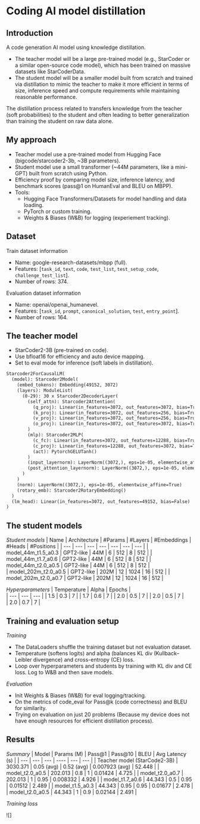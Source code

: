 # Coding AI model distillation

## Introduction
A code generation AI model using knowledge distillation. 
- The teacher model will be a large pre-trained model (e.g., StarCoder or a similar open-source code model), which has been trained on massive datasets like StarCoderData. 
- The student model will be a smaller model built from scratch and trained via distillation to mimic the teacher to make it more efficient in terms of size, inference speed and compute requirements while maintaining reasonable performance.

The distillation process related to transfers knowledge from the teacher (soft probabilities) to the student and often leading to better generalization than training the student on raw data alone. 

## My approach
- Teacher model use a pre-trained model from Hugging Face (bigcode/starcoder2-3b, ~3B parameters).
- Student model use a small transformer (~44M parameters, like a mini-GPT) built from scratch using Python.
- Efficiency proof by comparing model size, inference latency, and benchmark scores (pass@1 on HumanEval and BLEU on MBPP).
- Tools:
    - Hugging Face Transformers/Datasets for model handling and data loading.
    - PyTorch or custom training.
    - Weights & Biases (W&B) for logging (experiement tracking).
 
## Dataset
Train dataset information
- Name: google-research-datasets/mbpp (full).
- Features: [`task_id`, `text`, `code`, `test_list`, `test_setup_code`, `challenge_test_list`].
- Number of rows: 374.

Evaluation dataset information
- Name: openai/openai_humanevel.
- Features: [`task_id`, `prompt`, `canonical_solution`, `test`, `entry_point`].
- Number of rows: 164.

## The teacher model
- StarCoder2-3B (pre-trained on code).
- Use bfloat16 for efficiency and auto device mapping.
- Set to eval mode for inference (soft labels in distillation).
```markdown
Starcoder2ForCausalLM(
  (model): Starcoder2Model(
    (embed_tokens): Embedding(49152, 3072)
    (layers): ModuleList(
      (0-29): 30 x Starcoder2DecoderLayer(
        (self_attn): Starcoder2Attention(
          (q_proj): Linear(in_features=3072, out_features=3072, bias=True)
          (k_proj): Linear(in_features=3072, out_features=256, bias=True)
          (v_proj): Linear(in_features=3072, out_features=256, bias=True)
          (o_proj): Linear(in_features=3072, out_features=3072, bias=True)
        )
        (mlp): Starcoder2MLP(
          (c_fc): Linear(in_features=3072, out_features=12288, bias=True)
          (c_proj): Linear(in_features=12288, out_features=3072, bias=True)
          (act): PytorchGELUTanh()
        )
        (input_layernorm): LayerNorm((3072,), eps=1e-05, elementwise_affine=True)
        (post_attention_layernorm): LayerNorm((3072,), eps=1e-05, elementwise_affine=True)
      )
    )
    (norm): LayerNorm((3072,), eps=1e-05, elementwise_affine=True)
    (rotary_emb): Starcoder2RotaryEmbedding()
  )
  (lm_head): Linear(in_features=3072, out_features=49152, bias=False)
)
```

## The student models

*Student models*
| Name | Architecture | #Params | #Layers | #Embeddings | #Heads | #Positions | 
| --- | --- | --- | --- | --- | --- | --- |
| model_44m_t1.5_a0.3 | GPT2-like | 44M |  6 | 512 | 8 | 512 | 
| model_44m_t1.7_a0.6 | GPT2-like | 44M | 6 | 512 | 8 | 512 | 
| model_44m_t2.0_a0.5 | GPT2-like | 44M | 6 | 512 | 8 | 512 |    
| model_202m_t2.0_a0.5 | GPT2-like | 202M | 12 | 1024 | 16 | 512 |
| model_202m_t2.0_a0.7 | GPT2-like | 202M | 12 | 1024 | 16 | 512 | 

*Hyperparameters*
| Temperature | Alpha | Epochs |  
| --- | --- | --- |
| 1.5 | 0.3 | 7 | 
| 1.7 | 0.6 | 7 | 
| 2.0 | 0.5 | 7 |
| 2.0 | 0.5 | 7 |  
| 2.0 | 0.7 | 7 |

## Training and evaluation setup
*Training*
- The DataLoaders shuffle the training dataset but not evaluation dataset.
- Temperature (softens logits) and alpha (balances KL div (Kullback–Leibler divergence) and cross-entropy (CE) loss.
- Loop over hyperparameters and students by training with KL div and CE loss. Log to W&B and then save models.

*Evaluation*
- Init Weights & Biases (W&B) for eval logging/tracking.
- On the metrics of code_eval for Pass@k (code correctness) and BLEU for similarity.
- Trying on evaluation on just 20 problems (Because my device does not have enough resources for efficient distillation process).

## Results
*Summary*
| Model | Params (M) | Pass@1 | Pass@10 | BLEU | Avg Latency (s) |
| --- | --- | --- | ---- | --- | --- |
| Teacher model (StarCode2-3B) | 3030.371 | 0.05 (avg) | 0.52 (avg) | 0.007923 (avg) | 52.448 |
| model_t2.0_a0.5 | 202.013 | 0.8 | 1 | 0.01424 | 4.725 |
| model_t2.0_a0.7 | 202.013 | 1 | 0.95 | 0.008332 | 4.926 |
| model_t1.7_a0.6 | 44.343 | 0.5 | 0.95 | 0.01512 | 2.489 | 
| model_t1.5_a0.3 | 44.343 | 0.95 | 0.95 | 0.01677 | 2.478 |
| model_t2.0_a0.5 | 44.343 | 1 | 0.9 | 0.02144 | 2.491 |

*Training loss*

![]


